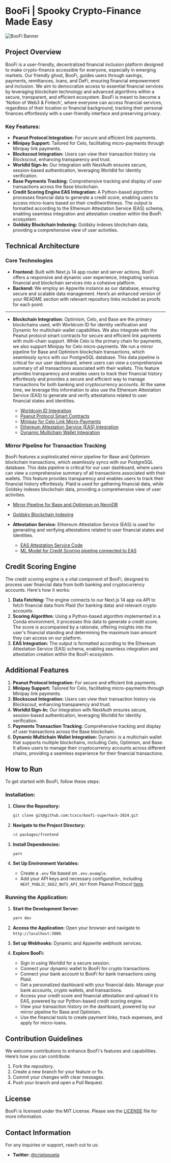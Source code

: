 # **BooFi | Spooky Crypto-Finance Made Easy**

![BooFi Banner](media/opengraph-image.png)

## **Project Overview**

BooFi is a user-friendly, decentralized financial inclusion platform designed to make crypto-finance accessible for everyone, especially in emerging markets. Our friendly ghost, BooFi, guides users through savings, payments, remittances, loans, and DeFi, ensuring financial empowerment and inclusion. We aim to democratize access to essential financial services by leveraging blockchain technology and advanced algorithms within a secure, transparent, and efficient ecosystem. BooFi is meant to become a 'Notion of Web3 & Fintech', where everyone can access financial services, regardless of their location or financial background, tracking their personal finances effortlessly with a user-friendly interface and preserving privacy.

### **Key Features:**

- **Peanut Protocol Integration:** For secure and efficient link payments.
- **Minipay Support:** Tailored for Celo, facilitating micro-payments through Minipay link payments.
- **Blockscout Integration:** Users can view their transaction history via Blockscout, enhancing transparency and trust.
- **WorldId Sign-In:** Our integration with NextAuth ensures secure, session-based authentication, leveraging WorldId for identity verification.
- **Base Payments Tracking:** Comprehensive tracking and display of user transactions across the Base blockchain.
- **Credit Scoring Engine EAS Integration:** A Python-based algorithm processes financial data to generate a credit score, enabling users to access micro-loans based on their creditworthiness. The output is formatted according to the Ethereum Attestation Service (EAS) schema, enabling seamless integration and attestation creation within the BooFi ecosystem.
- **Goldsky Blockchain Indexing:** Goldsky indexes blockchain data, providing a comprehensive view of user activities.

## **Technical Architecture**

### **Core Technologies**

- **Frontend:** Built with Next.js 14 app router and server actions, BooFi offers a responsive and dynamic user experience, integrating various financial and blockchain services into a cohesive platform.
- **Backend:** We employ an Appwrite instance as our database, ensuring secure and scalable data management.
  Here’s an enhanced version of your README section with relevant repository links included as proofs for each point:

---

- **Blockchain Integration:** Optimism, Celo, and Base are the primary blockchains used, with Worldcoin ID for identity verification and Dynamic for multichain wallet capabilities. We also integrate with the Peanut protocol smart contracts for secure and efficient link payments with multi-chain support. While Celo is the primary chain for payments, we also support Minipay for Celo micro-payments. We run a mirror pipeline for Base and Optimism blockchain transactions, which seamlessly syncs with our PostgreSQL database. This data pipeline is critical for our user dashboard, where users can view a comprehensive summary of all transactions associated with their wallets. This feature provides transparency and enables users to track their financial history effortlessly and provides a secure and efficient way to manage transactions for both banking and cryptocurrency accounts. At the same time, we leverage this information to also use the Ethereum Attestation Service (EAS) to generate and verify attestations related to user financial states and identities.

  - [Worldcoin ID Integration](https://github.com/tcxcx/boofi-superhack-2024/blob/main/packages/frontend/src/app/api/worldid/sybil-attestation/route.ts)
  - [Peanut Protocol Smart Contracts](https://github.com/tcxcx/boofi-superhack-2024/blob/main/packages/frontend/src/hooks/use-peanut.ts)
  - [Minipay for Celo Link Micro-Payments](https://github.com/tcxcx/boofi-superhack-2024/blob/main/packages/frontend/src/hooks/use-minipay-links.ts)
  - [Ethereum Attestation Service (EAS) Integration](https://github.com/tcxcx/boofi-superhack-2024/blob/main/packages/frontend/src/hooks/use-attestation-creation.ts)
  - [Dynamic Multichain Wallet Integration](https://github.com/tcxcx/boofi-superhack-2024/blob/main/packages/frontend/src/lib/providers.tsx)

### **Mirror Pipeline for Transaction Tracking**

BooFi features a sophisticated mirror pipeline for Base and Optimism blockchain transactions, which seamlessly syncs with our PostgreSQL database. This data pipeline is critical for our user dashboard, where users can view a comprehensive summary of all transactions associated with their wallets. This feature provides transparency and enables users to track their financial history effortlessly. Plaid is used for gathering financial data, while Goldsky indexes blockchain data, providing a comprehensive view of user activities.

- [Mirror Pipeline for Base and Optimism on NeonDB](https://github.com/tcxcx/boofi-superhack-2024/blob/main/packages/frontend/src/app/api/neon-goldsky-db/appwrite-neon-webhook/route.ts)
- [Goldsky Blockchain Indexing](https://github.com/tcxcx/boofi-superhack-2024/blob/main/packages/transaction-mirror-pipeline/superhack-boofi-transactions-v2.yaml)

- **Attestation Service:** Ethereum Attestation Service (EAS) is used for generating and verifying attestations related to user financial states and identities.

  - [EAS Attestation Service Code](https://github.com/tcxcx/boofi-superhack-2024/blob/main/packages/frontend/src/app/api/eas/create-attestation/route.ts)
  - [ML Model for Credit Scoring pipeline connected to EAS](https://github.com/tcxcx/boofi-superhack-2024/blob/main/packages/boofi-potential-index/defi_potential_algorithm.py)

## **Credit Scoring Engine**

The credit scoring engine is a vital component of BooFi, designed to process user financial data from both banking and cryptocurrency accounts. Here's how it works:

1. **Data Fetching:** The engine connects to our Next.js 14 app via API to fetch financial data from Plaid (for banking data) and relevant crypto accounts.
2. **Scoring Algorithm:** Using a Python-based algorithm implemented in a Conda environment, it processes this data to generate a credit score. The score is accompanied by a rationale, offering insights into the user's financial standing and determining the maximum loan amount they can access on our platform.
3. **EAS Integration:** The output is formatted according to the Ethereum Attestation Service (EAS) schema, enabling seamless integration and attestation creation within the BooFi ecosystem.

## **Additional Features**

1. **Peanut Protocol Integration:** For secure and efficient link payments.
2. **Minipay Support:** Tailored for Celo, facilitating micro-payments through Minipay link payments.
3. **Blockscout Integration:** Users can view their transaction history via Blockscout, enhancing transparency and trust.
4. **WorldId Sign-In:** Our integration with NextAuth ensures secure, session-based authentication, leveraging WorldId for identity verification.
5. **Payments Transaction Tracking:** Comprehensive tracking and display of user transactions across the Base blockchain.
6. **Dynamic Multichain Wallet Integration:** Dynamic is a multichain wallet that supports multiple blockchains, including Celo, Optimism, and Base. It allows users to manage their cryptocurrency accounts across different chains, providing a seamless experience for their financial transactions.

## **How to Run**

To get started with BooFi, follow these steps:

### **Installation:**

1. **Clone the Repository:**

   ```bash
   git clone git@github.com:tcxcx/boofi-superhack-2024.git
   ```

2. **Navigate to the Project Directory:**

   ```bash
   cd packages/frontend
   ```

3. **Install Dependencies:**

   ```bash
   yarn
   ```

4. **Set Up Environment Variables:**
   - Create a `.env` file based on `.env.example`.
   - Add your API keys and necessary configuration, including `NEXT_PUBLIC_DEEZ_NUTS_API_KEY` from Peanut Protocol [here](https://peanut.to/).

### **Running the Application:**

1. **Start the Development Server:**

   ```bash
   yarn dev
   ```

2. **Access the Application:**
   Open your browser and navigate to `http://localhost:3000`.

3. **Set up Webhooks:**
   Dynamic and Appwrite webhook services.

4. **Explore BooFi:**
   - Sign in using WorldId for a secure session.
   - Connect your dynamic wallet to BooFi for crypto transactions.
   - Connect your bank account to BooFi for bank transactions using Plaid.
   - Get a personalized dashboard with your financial data. Manage your bank accounts, crypto wallets, and transactions.
   - Access your credit score and financial attestation and upload it to EAS, powered by our Python-based credit scoring engine.
   - View your transaction history on the dashboard, powered by our mirror pipeline for Base and Optimism.
   - Use the financial tools to create payment links, track expenses, and apply for micro-loans.

## **Contribution Guidelines**

We welcome contributions to enhance BooFi's features and capabilities. Here’s how you can contribute:

1. Fork the repository.
2. Create a new branch for your feature or fix.
3. Commit your changes with clear messages.
4. Push your branch and open a Pull Request.

## **License**

BooFi is licensed under the MIT License. Please see the [LICENSE](LICENSE) file for more information.

## **Contact Information**

For any inquiries or support, reach out to us:

- **Twitter:** [@criptopoeta](https://twitter.com/criptopoeta)
